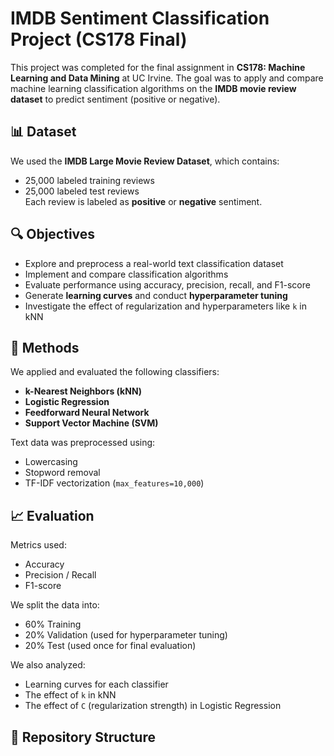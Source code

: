 # IMDB Sentiment Classification Project (CS178 Final)

This project was completed for the final assignment in **CS178: Machine Learning and Data Mining** at UC Irvine. The goal was to apply and compare machine learning classification algorithms on the **IMDB movie review dataset** to predict sentiment (positive or negative).

## 📊 Dataset

We used the **IMDB Large Movie Review Dataset**, which contains:
- 25,000 labeled training reviews
- 25,000 labeled test reviews  
Each review is labeled as **positive** or **negative** sentiment.

## 🔍 Objectives

- Explore and preprocess a real-world text classification dataset
- Implement and compare classification algorithms
- Evaluate performance using accuracy, precision, recall, and F1-score
- Generate **learning curves** and conduct **hyperparameter tuning**
- Investigate the effect of regularization and hyperparameters like `k` in kNN

## 🧪 Methods

We applied and evaluated the following classifiers:
- **k-Nearest Neighbors (kNN)**
- **Logistic Regression**
- **Feedforward Neural Network**
- **Support Vector Machine (SVM)**

Text data was preprocessed using:
- Lowercasing
- Stopword removal
- TF-IDF vectorization (`max_features=10,000`)

## 📈 Evaluation

Metrics used:
- Accuracy
- Precision / Recall
- F1-score

We split the data into:
- 60% Training
- 20% Validation (used for hyperparameter tuning)
- 20% Test (used once for final evaluation)

We also analyzed:
- Learning curves for each classifier
- The effect of `k` in kNN
- The effect of `C` (regularization strength) in Logistic Regression

## 📂 Repository Structure


